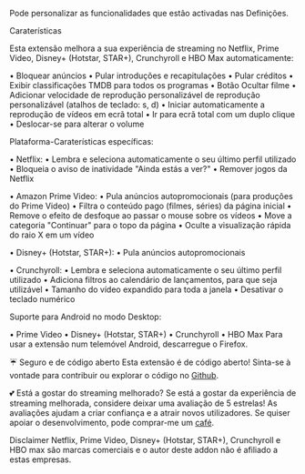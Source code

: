 Pode personalizar as funcionalidades que estão activadas nas Definições.

Caraterísticas

Esta extensão melhora a sua experiência de streaming no Netflix, Prime Video, Disney+ (Hotstar, STAR+), Crunchyroll e HBO Max automaticamente:

  • Bloquear anúncios
  • Pular introduções e recapitulações
  • Pular créditos
  • Exibir classificações TMDB para todos os programas
  • Botão Ocultar filme
  • Adicionar velocidade de reprodução personalizável de reprodução personalizável (atalhos de teclado: s, d)
  • Iniciar automaticamente a reprodução de vídeos em ecrã total
  • Ir para ecrã total com um duplo clique
  • Deslocar-se para alterar o volume

Plataforma-Caraterísticas específicas:

  • Netflix:
      • Lembra e seleciona automaticamente o seu último perfil utilizado
      • Bloqueia o aviso de inatividade "Ainda estás a ver?"
      • Remover jogos da Netflix

  • Amazon Prime Video:
      • Pula anúncios autopromocionais (para produções do Prime Video)
      • Filtra o conteúdo pago (filmes, séries) da página inicial
      • Remove o efeito de desfoque ao passar o mouse sobre os vídeos
      • Move a categoria "Continuar" para o topo da página
      • Oculte a visualização rápida do raio X em um vídeo

  • Disney+ (Hotstar, STAR+):
      • Pula anúncios autopromocionais

  • Crunchyroll:
      • Lembra e seleciona automaticamente o seu último perfil utilizado
      • Adiciona filtros ao calendário de lançamentos, para que seja utilizável
      • Tamanho do vídeo expandido para toda a janela
      • Desativar o teclado numérico

Suporte para Android no modo Desktop:

  • Prime Video
  • Disney+ (Hotstar, STAR+)
  • Crunchyroll
  • HBO Max
  Para usar a extensão num telemóvel Android, descarregue o Firefox.

☔ Seguro e de código aberto
Esta extensão é de código aberto! Sinta-se à vontade para contribuir ou explorar o código no [Github](https://github.com/Dreamlinerm/Netflix-Prime-Auto-Skip).

💕 Está a gostar do streaming melhorado?
Se está a gostar da experiência de streaming melhorada, considere deixar uma avaliação de 5 estrelas! As avaliações ajudam a criar confiança e a atrair novos utilizadores.
Se quiser apoiar o desenvolvimento, pode comprar-me um [café](https://github.com/sponsors/Dreamlinerm).

Disclaimer
Netflix, Prime Video, Disney+ (Hotstar, STAR+), Crunchyroll e HBO max são marcas comerciais e o autor deste addon não é afiliado a estas empresas.
